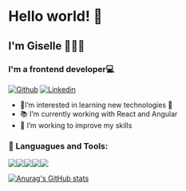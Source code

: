  <h1>Hello world! 💫</h1>
 <h2>I'm Giselle 👋👩‍💻</h2>
 
 
 <h3>I'm a frontend developer💻</h3>
 
 
[![Github](https://icongr.am/devicon/github-original.svg?size=128&color=ffffff)](https://github.com/gisellechaumont)
[![Linkedin](https://icongr.am/devicon/linkedin-original.svg?size=50&color=currentColor)](https://www.linkedin.com/in/gisellechaumontmohr/)

 
 
<ul>
<li>👀I’m interested in learning new technologies 🤖 </li>
<li>📚 I’m currently working with React and Angular </li>
<li>💞️ I’m working to improve my skills </li>
</ul>

### 🔧 Languagues and Tools: 
<div style="display: flex; flex-direction: row>
<img src = "https://icongr.am/devicon/html5-original-wordmark.svg?size=30&color=currentColor"> 
<img src = "https://icongr.am/devicon/css3-original-wordmark.svg?size=30&color=currentColor">
<img src="https://icongr.am/devicon/javascript-original.svg?size=30&color=currentColor">
<img src="https://icongr.am/devicon/typescript-original.svg?size=30&color=currentColor">
<img src="https://icongr.am/devicon/react-original-wordmark.svg?size=30&color=currentColor">
<img src="https://icongr.am/devicon/angularjs-original.svg?size=30&color=currentColor">

</div>

 [![Anurag's GitHub stats](https://github-readme-stats.vercel.app/api?username=gisellechaumont)](https://github.com/anuraghazra/github-readme-stats)


<!---
gisellechaumont/gisellechaumont is a ✨ special ✨ repository because its `README.md` (this file) appears on your GitHub profile.
You can click the Preview link to take a look at your changes.
--->
